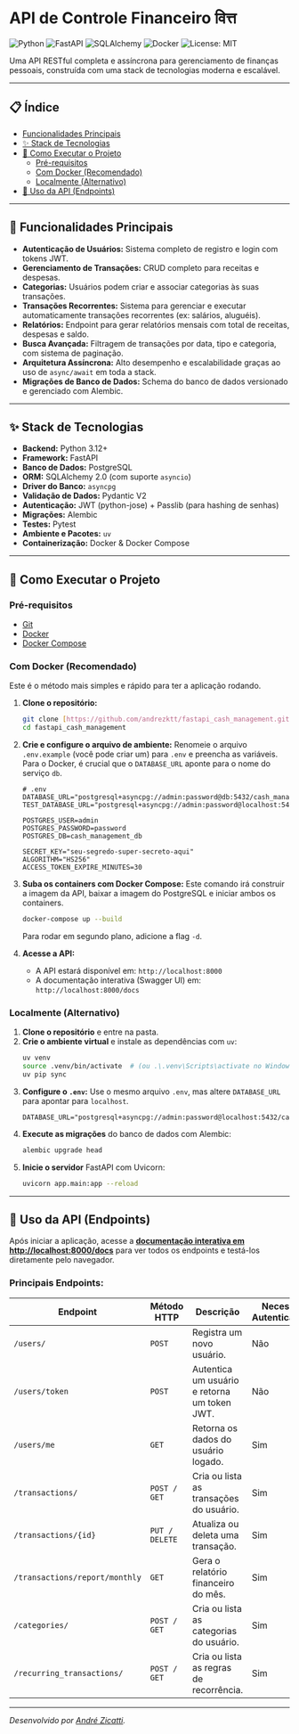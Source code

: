 # API de Controle Financeiro  वित्त

![Python](https://img.shields.io/badge/Python-3.12-blue.svg)
![FastAPI](https://img.shields.io/badge/FastAPI-0.116-green.svg)
![SQLAlchemy](https://img.shields.io/badge/SQLAlchemy-2.0-red.svg)
![Docker](https://img.shields.io/badge/Docker-blue.svg)
![License: MIT](https://img.shields.io/badge/License-MIT-yellow.svg)

Uma API RESTful completa e assíncrona para gerenciamento de finanças pessoais, construída com uma stack de tecnologias moderna e escalável.

---

## 📋 Índice

- [Funcionalidades Principais](#-funcionalidades-principais)
- [✨ Stack de Tecnologias](#-stack-de-tecnologias)
- [🚀 Como Executar o Projeto](#-como-executar-o-projeto)
  - [Pré-requisitos](#pré-requisitos)
  - [Com Docker (Recomendado)](#com-docker-recomendado)
  - [Localmente (Alternativo)](#localmente-alternativo)
- [🔌 Uso da API (Endpoints)](#-uso-da-api-endpoints)

---

## 🎯 Funcionalidades Principais

* **Autenticação de Usuários:** Sistema completo de registro e login com tokens JWT.
* **Gerenciamento de Transações:** CRUD completo para receitas e despesas.
* **Categorias:** Usuários podem criar e associar categorias às suas transações.
* **Transações Recorrentes:** Sistema para gerenciar e executar automaticamente transações recorrentes (ex: salários, aluguéis).
* **Relatórios:** Endpoint para gerar relatórios mensais com total de receitas, despesas e saldo.
* **Busca Avançada:** Filtragem de transações por data, tipo e categoria, com sistema de paginação.
* **Arquitetura Assíncrona:** Alto desempenho e escalabilidade graças ao uso de `async/await` em toda a stack.
* **Migrações de Banco de Dados:** Schema do banco de dados versionado e gerenciado com Alembic.

---

## ✨ Stack de Tecnologias

* **Backend:** Python 3.12+
* **Framework:** FastAPI
* **Banco de Dados:** PostgreSQL
* **ORM:** SQLAlchemy 2.0 (com suporte `asyncio`)
* **Driver do Banco:** `asyncpg`
* **Validação de Dados:** Pydantic V2
* **Autenticação:** JWT (python-jose) + Passlib (para hashing de senhas)
* **Migrações:** Alembic
* **Testes:** Pytest
* **Ambiente e Pacotes:** `uv`
* **Containerização:** Docker & Docker Compose

---

## 🚀 Como Executar o Projeto

### Pré-requisitos

* [Git](https://git-scm.com/)
* [Docker](https://www.docker.com/products/docker-desktop/)
* [Docker Compose](https://docs.docker.com/compose/)

### Com Docker (Recomendado)

Este é o método mais simples e rápido para ter a aplicação rodando.

1.  **Clone o repositório:**
    ```bash
    git clone [https://github.com/andrezktt/fastapi_cash_management.git](https://github.com/andrezktt/fastapi_cash_management.git)
    cd fastapi_cash_management
    ```

2.  **Crie e configure o arquivo de ambiente:**
    Renomeie o arquivo `.env.example` (você pode criar um) para `.env` e preencha as variáveis. Para o Docker, é crucial que o `DATABASE_URL` aponte para o nome do serviço `db`.

    ```env
    # .env
    DATABASE_URL="postgresql+asyncpg://admin:password@db:5432/cash_management_db"
    TEST_DATABASE_URL="postgresql+asyncpg://admin:password@localhost:5432/cash_management_test_db"
    
    POSTGRES_USER=admin
    POSTGRES_PASSWORD=password
    POSTGRES_DB=cash_management_db
    
    SECRET_KEY="seu-segredo-super-secreto-aqui"
    ALGORITHM="HS256"
    ACCESS_TOKEN_EXPIRE_MINUTES=30
    ```

3.  **Suba os containers com Docker Compose:**
    Este comando irá construir a imagem da API, baixar a imagem do PostgreSQL e iniciar ambos os containers.
    ```bash
    docker-compose up --build
    ```
    Para rodar em segundo plano, adicione a flag `-d`.

4.  **Acesse a API:**
    * A API estará disponível em: `http://localhost:8000`
    * A documentação interativa (Swagger UI) em: `http://localhost:8000/docs`

### Localmente (Alternativo)

1.  **Clone o repositório** e entre na pasta.
2.  **Crie o ambiente virtual** e instale as dependências com `uv`:
    ```bash
    uv venv
    source .venv/bin/activate  # (ou .\.venv\Scripts\activate no Windows)
    uv pip sync
    ```
3.  **Configure o `.env`:** Use o mesmo arquivo `.env`, mas altere `DATABASE_URL` para apontar para `localhost`.
    ```env
    DATABASE_URL="postgresql+asyncpg://admin:password@localhost:5432/cash_management_db"
    ```
4.  **Execute as migrações** do banco de dados com Alembic:
    ```bash
    alembic upgrade head
    ```
5.  **Inicie o servidor** FastAPI com Uvicorn:
    ```bash
    uvicorn app.main:app --reload
    ```

---

## 🔌 Uso da API (Endpoints)

Após iniciar a aplicação, acesse a **[documentação interativa em http://localhost:8000/docs](http://localhost:8000/docs)** para ver todos os endpoints e testá-los diretamente pelo navegador.

### Principais Endpoints:

| Endpoint                       | Método HTTP    | Descrição                                    | Necessita Autenticação? |
|--------------------------------|----------------|----------------------------------------------|-------------------------|
| `/users/`                      | `POST`         | Registra um novo usuário.                    | Não                     |
| `/users/token`                 | `POST`         | Autentica um usuário e retorna um token JWT. | Não                     |
| `/users/me`                    | `GET`          | Retorna os dados do usuário logado.          | Sim                     |
| `/transactions/`               | `POST / GET`   | Cria ou lista as transações do usuário.      | Sim                     |
| `/transactions/{id}`           | `PUT / DELETE` | Atualiza ou deleta uma transação.            | Sim                     |
| `/transactions/report/monthly` | `GET`          | Gera o relatório financeiro do mês.          | Sim                     |
| `/categories/`                 | `POST / GET`   | Cria ou lista as categorias do usuário.      | Sim                     |
| `/recurring_transactions/`     | `POST / GET`   | Cria ou lista as regras de recorrência.      | Sim                     |

---
_Desenvolvido por [André Zicatti](https://github.com/andrezktt)._